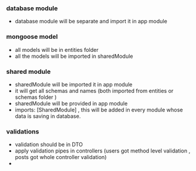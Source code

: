 
### database module
   - database module will be separate and import it in app module


### mongoose model
   - all models will be in entities folder
   - all the models will be imported in sharedModule 

### shared module 
   - sharedModule will be imported it in app module
   - it will get all schemas and names (both imported from entities or schemas folder )
   - sharedModule will be provided in app module 
   - imports: [SharedModule] , this will be added in every module whose data is saving in database.

### validations
   - validation should be in DTO
   - apply validation pipes in controllers (users got method level validation , posts got whole controller validation)
   - 